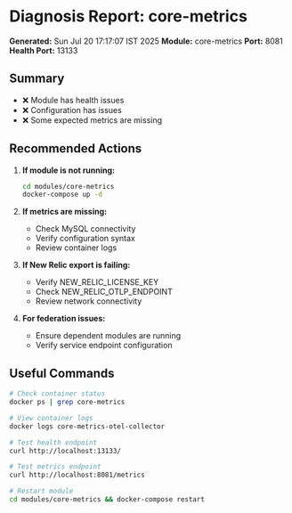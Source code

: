 # Diagnosis Report: core-metrics

**Generated:** Sun Jul 20 17:17:07 IST 2025
**Module:** core-metrics
**Port:** 8081
**Health Port:** 13133

## Summary

- ❌ Module has health issues
- ❌ Configuration has issues
- ❌ Some expected metrics are missing

## Recommended Actions

1. **If module is not running:**
   ```bash
   cd modules/core-metrics
   docker-compose up -d
   ```

2. **If metrics are missing:**
   - Check MySQL connectivity
   - Verify configuration syntax
   - Review container logs

3. **If New Relic export is failing:**
   - Verify NEW_RELIC_LICENSE_KEY
   - Check NEW_RELIC_OTLP_ENDPOINT
   - Review network connectivity

4. **For federation issues:**
   - Ensure dependent modules are running
   - Verify service endpoint configuration

## Useful Commands

```bash
# Check container status
docker ps | grep core-metrics

# View container logs
docker logs core-metrics-otel-collector

# Test health endpoint
curl http://localhost:13133/

# Test metrics endpoint  
curl http://localhost:8081/metrics

# Restart module
cd modules/core-metrics && docker-compose restart
```

